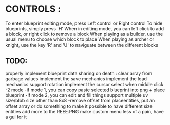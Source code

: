 # CONTROLS :
To enter blueprint editing mode, press Left control or Right control
To hide blueprints, simply press 'H'
When in editing mode, you can left click to add a block, or right click to remove a block
When playing as a builder, use the usual menu to choose which block to place
When playing as archer or knight, use the key 'R' and 'U' to naviguate between the different blocks


## TODO:
properly implement blueprint data sharing
on death : clear array from garbage values
implement the save mechanics
implement the load mechanics
support rotation
implement the cursor select when middle click
    -2 mode
        -if mode 1, you can copy paste selected blueprint into png + place blueprint
        -if mode 2, you can edit and fill things
support multiple uv size/blob size other than 8x8
    -remove offset from placeentities, put an offset array or do something to make it possible to have different size entities
add more to the REEE.PNG
make custom menu less of a pain, have a gui for it
